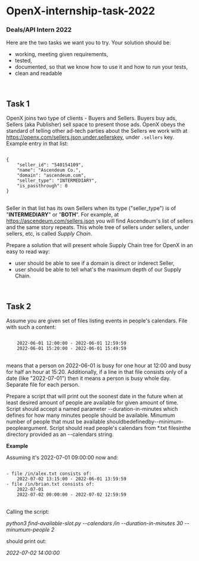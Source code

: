 # OpenX-internship-task-2022
### Deals/API Intern 2022

Here are the two tasks we want you to try. Your solution should be:
- working, meeting given requirements,
- tested,
- documented, so that we know how to use it and how to run your tests,
- clean and readable

<br/>

## Task 1
OpenX joins two type of clients - Buyers and Sellers. Buyers buy ads, Sellers (aka Publisher) sell space to present those ads. OpenX obeys the standard of telling other ad-tech parties about the Sellers we work with at
https://openx.com/sellers.json,under.sellerskey, under <code>.sellers</code> key. Example entry in that list:

<pre>
<code>
{
    "seller_id": "540154109",
    "name": "Ascendeum Co.",
    "domain": "ascendeum.com",
    "seller_type": "INTERMEDIARY",
    "is_passthrough": 0
}
</code>
</pre>

Seller in that list has its own Sellers when its type ("seller_type") is of "**INTERMEDIARY**" or "**BOTH**". For example, at https://ascendeum.com/sellers.json you will find Ascendeum's list of sellers and the same story repeats. This whole tree of sellers under sellers, under sellers, etc, is called _Supply Chain_.


Prepare a solution that will present whole Supply Chain tree for OpenX in an easy to read way:
- user should be able to see if a domain is direct or inderect Seller,
- user should be able to tell what's the maximum depth of our Supply Chain.

<br/>

## Task 2
Assume you are given set of files listing events in people's calendars.
File with such a content:

<pre>
<code>
    2022-06-01 12:00:00 - 2022-06-01 12:59:59
    2022-06-01 15:20:00 - 2022-06-01 15:49:59
</code>
</pre>

means that a person on 2022-06-01 is busy for one hour at 12:00 and busy for half an hour at 15:20. Additionally, if a line in that file consists only of a date (like "2022-07-01") then it means a person is busy whole day. Separate file for each person.

Prepare a script that will print out the soonest date in the future when at least desired amount of people are available for given amount of time. Script should accept a named parameter --duration-in-minutes which defines for how many minutes people should be available. Minumum number of people that must be available shouldbedefinedby--minimum-peopleargument. Script should read people's calendars from *.txt filesinthe directory provided as an --calendars string.

**Example**

Assuming it's 2022-07-01 09:00:00 now and:

<pre>
<code>
- file /in/alex.txt consists of:
    2022-07-02 13:15:00 - 2022-06-01 13:59:59 
- file /in/brian.txt consists of:
    2022-07-01
    2022-07-02 00:00:00 - 2022-07-02 12:59:59
</code>
</pre>

Calling the script:

_python3 find-available-slot.py --calendars /in --duration-in-minutes 30 --minumum-people 2_

should print out:

_2022-07-02 14:00:00_